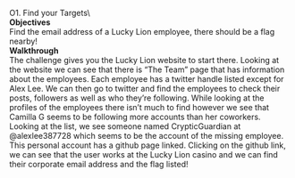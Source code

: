 O1. Find your Targets\	
**Objectives** \
Find the email address of a Lucky Lion employee, there should be a flag nearby! \
**Walkthrough** \
The challenge gives you the Lucky Lion website to start there. Looking at the website we can see that there is “The Team” page that has information about the employees. Each employee has a twitter handle listed except for Alex Lee. We can then go to twitter and find the employees to check their posts, followers as well as who they’re following. While looking at the profiles of the employees there isn’t much to find however we see that Camilla G seems to be following more accounts than her coworkers. Looking at the list, we see someone named CrypticGuardian at @alexlee387728 which seems to be the account of the missing employee. This personal account has a github page linked. Clicking on the github link, we can see that the user works at the Lucky Lion casino and we can find their corporate email address and the flag listed!
